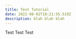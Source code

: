 ```yaml
---
title: Test Tutorial
date: 2022-08-02T18:21:55.519Z
description: blah blah blah
---
```

Test Test Test